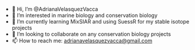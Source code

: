 - 👋 Hi, I’m @AdrianaVelasquezVacca
- 👀 I’m interested in marine biology and conservation biology
- 🌱 I’m currently learning MixSIAR and using SuessR for my stable isotope projects
- 💞️ I’m looking to collaborate on any conservation biology projects
- 📫 How to reach me: adrianavelasquezvacca@gmail.com

<!---
AdrianaVelasquezVacca/AdrianaVelasquezVacca is a ✨ special ✨ repository because its `README.md` (this file) appears on your GitHub profile.
You can click the Preview link to take a look at your changes.
--->
